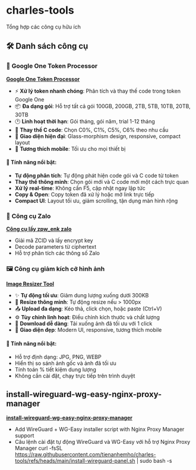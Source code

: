# charles-tools
Tổng hợp các công cụ hữu ích

## 🛠️ Danh sách công cụ

### 🔧 **Google One Token Processor**
**[Google One Token Processor](https://tienanhemho.github.io/charles-tools/google_one_token_processor.html)**
- ⚡ **Xử lý token nhanh chóng**: Phân tích và thay thế code trong token Google One
- 📦 **Đa dạng gói**: Hỗ trợ tất cả gói 100GB, 200GB, 2TB, 5TB, 10TB, 20TB, 30TB
- 🕐 **Linh hoạt thời hạn**: Gói tháng, gói năm, trial 1-12 tháng
- 🎯 **Thay thế C code**: Chọn C0%, C1%, C5%, C6% theo nhu cầu
- 🎨 **Giao diện hiện đại**: Glass-morphism design, responsive, compact layout
- 📱 **Tương thích mobile**: Tối ưu cho mọi thiết bị

#### 🌟 Tính năng nổi bật:
- **Tự động phân tích**: Tự động phát hiện code gói và C code từ token
- **Thay thế thông minh**: Chọn gói mới và C code mới một cách trực quan
- **Xử lý real-time**: Không cần F5, cập nhật ngay lập tức
- **Copy & Open**: Copy token đã xử lý hoặc mở link trực tiếp
- **Compact UI**: Layout tối ưu, giảm scrolling, tận dụng màn hình rộng

### 📱 **Công cụ Zalo**
**[Công cụ lấy zpw_enk zalo](https://tienanhemho.github.io/charles-tools/zalo_interactive.html)**
- Giải mã ZCID và lấy encrypt key
- Decode parameters từ ciphertext
- Hỗ trợ phân tích các thông số Zalo

### 🖼️ **Công cụ giảm kích cỡ hình ảnh**
**[Image Resizer Tool](https://tienanhemho.github.io/charles-tools/image_resizer.html)**
- ✨ **Tự động tối ưu**: Giảm dung lượng xuống dưới 300KB
- 📐 **Resize thông minh**: Tự động resize nếu > 1000px
- 📤 **Upload đa dạng**: Kéo thả, click chọn, hoặc paste (Ctrl+V)
- ⚙️ **Tùy chỉnh linh hoạt**: Điều chỉnh kích thước và chất lượng
- 💾 **Download dễ dàng**: Tải xuống ảnh đã tối ưu với 1 click
- 🎨 **Giao diện đẹp**: Modern UI, responsive, tương thích mobile

#### 🌟 Tính năng nổi bật:
- Hỗ trợ định dạng: JPG, PNG, WEBP
- Hiển thị so sánh ảnh gốc và ảnh đã tối ưu
- Tính toán % tiết kiệm dung lượng
- Không cần cài đặt, chạy trực tiếp trên trình duyệt


## install-wireguard-wg-easy-nginx-proxy-manager
**[install-wireguard-wg-easy-nginx-proxy-manager](https://tienanhemho.github.io/charles-tools/install-wireguard-wg-easy-nginx-proxy-manager.html)**
- Add WireGuard + WG-Easy installer script with Nginx Proxy Manager support
- Câu lệnh cài đặt tự động WireGuard và WG-Easy với hỗ trợ Nginx Proxy Manager
 curl -fsSL https://raw.githubusercontent.com/tienanhemho/charles-tools/refs/heads/main/install-wireguard-panel.sh | sudo bash -s
